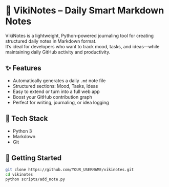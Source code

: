 # 📝 VikiNotes – Daily Smart Markdown Notes

VikiNotes is a lightweight, Python-powered journaling tool for creating structured daily notes in Markdown format.  
It’s ideal for developers who want to track mood, tasks, and ideas—while maintaining daily GitHub activity and productivity.

## ✨ Features

- Automatically generates a daily `.md` note file
- Structured sections: Mood, Tasks, Ideas
- Easy to extend or turn into a full web app
- Boost your GitHub contribution graph
- Perfect for writing, journaling, or idea logging

## 🧰 Tech Stack

- Python 3
- Markdown
- Git

## 🚀 Getting Started

```bash
git clone https://github.com/YOUR_USERNAME/vikinotes.git
cd vikinotes
python scripts/add_note.py
